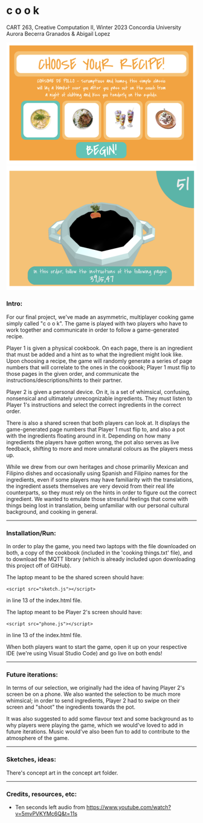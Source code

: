 # c o o k

CART 263, Creative Computation II, Winter 2023
Concordia University
Aurora Becerra Granados & Abigail Lopez

![menu](screenshots/menu.png)
![pot](screenshots/potReal.png)

### Intro:
For our final project, we've made an asymmetric, multiplayer cooking game simply called "c o o k". The game is played with two players who have to work together and communicate in order to follow a game-generated recipe. 

Player 1 is given a physical cookbook. On each page, there is an ingredient that must be added and a hint as to what the ingredient might look like. Upon choosing a recipe, the game will randomly generate a series of page numbers that will correlate to the ones in the cookbook; Player 1 must flip to those pages in the given order, and communicate the instructions/descriptions/hints to their partner.

Player 2 is given a personal device. On it, is a set of whimsical, confusing, nonsensical and ultimately unrecognizable ingredients. They must listen to Player 1's instructions and select the correct ingredients in the correct order.

There is also a shared screen that both players can look at. It displays the game-generated page numbers that Player 1 must flip to, and also a pot with the ingredients floating around in it. Depending on how many ingredients the players have gotten wrong, the pot also serves as live feedback, shifting to more and more unnatural colours as the players mess up.

While we drew from our own heritages and chose primariliy Mexican and Filipino dishes and occasionally using Spanish and Filipino names for the ingredients, even if some players may have familiarity with the translations, the ingredient assets themselves are very devoid from their real life counterparts, so they must rely on the hints in order to figure out the correct ingredient. We wanted to emulate those stressful feelings that come with things being lost in translation, being unfamiliar with our personal cultural background, and cooking in general. 

-------------------------------------------------------------

### Installation/Run:
In order to play the game, you need two laptops with the file downloaded on both, a copy of the cookbook (included in the 'cooking things.txt' file), and to download the MQTT library (which is already included upon downloading this project off of GitHub).

The laptop meant to be the shared screen should have:
```
<script src="sketch.js"></script>
```
in line 13 of the index.html file. 

The laptop meant to be Player 2's screen should have:
```
<script src="phone.js"></script>
```
in line 13 of the index.html file.

When both players want to start the game, open it up on your respective IDE (we're using Visual Studio Code) and go live on both ends!

-------------------------------------------------------------

### Future iterations:
In terms of our selection, we originally had the idea of having Player 2's screen be on a phone. We also wanted the selection to be much more whimsical; in order to send ingredients, Player 2 had to swipe on their screen and "shoot" the ingredients towards the pot.

It was also suggested to add some flavour text and some background as to why players were playing the game, which we would've loved to add in future iterations. Music would've also been fun to add to contribute to the atmosphere of the game.

-------------------------------------------------------------

### Sketches, ideas:
There's concept art in the concept art folder.

-------------------------------------------------------------

### Credits, resources, etc:
- Ten seconds left audio from https://www.youtube.com/watch?v=5mvPVKYMc6Q&t=11s
